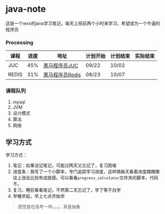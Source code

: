 # java-note
这是一个wxx的java学习笔记，每天上班前两个小时来学习，希望成为一个牛逼的程序员

### Processing

| 课程  | 进度 | 地址                                                         | 计划开始 | 计划结束 | 实际结束 |
| ----- | ---- | ------------------------------------------------------------ | -------- | -------- | -------- |
| JUC   | 45%  | [黑马程序员JUC](https://www.bilibili.com/video/BV16J411h7Rd/?p=51) | 09/22    | 10/02    |          |
| REDIS | 31%  | [黑马程序员Redis](https://www.bilibili.com/video/BV1cr4y1671t/?p=62&vd_source=4ecbd74492b814a1f67b90284f57a068) | 08/23    | 10/07    |          |

### 课程队列

1. mysql
2. JVM
4. 设计模式
5. 算法
6. 网络

## 学习方式

学习方式：

1. 笔记：如果没记笔记，可能过两天又忘记了，复习困难
2. 进度条：我写了一个小脚本，专门追踪学习进度，这样搞每天看着进度蹭蹭蹭往上涨会比较有成就感。可以看看`progress_calculator`文件夹的脚本，代码不。
3. 复习，睡前看看笔记，不然第二天忘记了，学了等于白学
4. 早睡早起，早上七点开始学

> 感觉是在高考一样。。。。真是抽象
